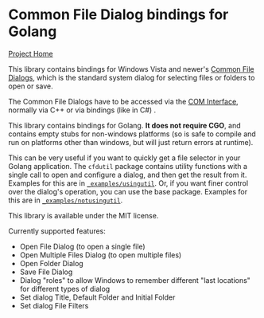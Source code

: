 # Common File Dialog bindings for Golang

[Project Home](https://github.com/harry1453/go-common-file-dialog)

This library contains bindings for Windows Vista and
newer's [Common File Dialogs](https://docs.microsoft.com/en-us/windows/win32/shell/common-file-dialog), which is the
standard system dialog for selecting files or folders to open or save.

The Common File Dialogs have to be accessed via
the [COM Interface](https://en.wikipedia.org/wiki/Component_Object_Model), normally via C++ or via bindings (like in C#)
.

This library contains bindings for Golang. **It does not require CGO**, and contains empty stubs for non-windows
platforms (so is safe to compile and run on platforms other than windows, but will just return errors at runtime).

This can be very useful if you want to quickly get a file selector in your Golang application. The `cfdutil` package
contains utility functions with a single call to open and configure a dialog, and then get the result from it. Examples
for this are in [`_examples/usingutil`](_examples/usingutil). Or, if you want finer control over the dialog's operation,
you can use the base package. Examples for this are in [`_examples/notusingutil`](_examples/notusingutil).

This library is available under the MIT license.

Currently supported features:

* Open File Dialog (to open a single file)
* Open Multiple Files Dialog (to open multiple files)
* Open Folder Dialog
* Save File Dialog
* Dialog "roles" to allow Windows to remember different "last locations" for different types of dialog
* Set dialog Title, Default Folder and Initial Folder
* Set dialog File Filters
